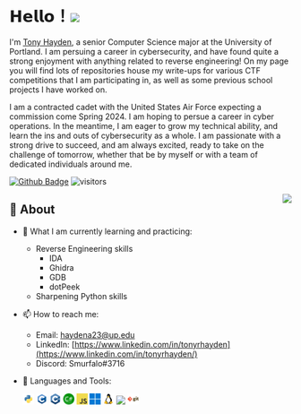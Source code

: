 # 𝗛𝗲𝗹𝗹𝗼！<img src="https://user-images.githubusercontent.com/5679180/79618120-0daffb80-80be-11ea-819e-d2b0fa904d07.gif" width="27px"> 

I'm [Tony Hayden](https://github.com/haydena23), a senior Computer Science major at the University of Portland. I am persuing a career in cybersecurity, and have found quite a strong enjoyment with anything related to reverse engineering! On my page you will find lots of repositories house my write-ups for various CTF competitions that I am participating in, as well as some previous school projects I have worked on.

I am a contracted cadet with the United States Air Force expecting a commission come Spring 2024. I am hoping to persue a career in cyber operations. In the meantime, I am eager to grow my technical ability, and learn the ins and outs of cybersecurity as a whole. I am passionate with a strong drive to succeed, and am always excited, ready to take on the challenge of tomorrow, whether that be by myself or with a team of dedicated individuals around me.

[![Github Badge](https://img.shields.io/badge/-Github-232323?style=flat-square&logo=Github&logoColor=white&link=https://github.com/haydena23)](https://github.com/haydena23)
![visitors](https://visitor-badge.laobi.icu/badge?page_id=haydena23)

<img align="right" src="https://github-readme-stats.vercel.app/api?username=haydena23&show_icons=true&hide_border=true">

## 🧐 About

- 📖 What I am currently learning and practicing:
    * Reverse Engineering skills
      * IDA
      * Ghidra
      * GDB
      * dotPeek   
    * Sharpening Python skills
- 📫 How to reach me: 
    * Email: haydena23@up.edu
    * LinkedIn: [https://www.linkedin.com/in/tonyrhayden](https://www.linkedin.com/in/tonyrhayden/)
    * Discord: Smurfalo#3716
- 🌱 Languages and Tools: 

    <div>
        <code><img height="20" src="https://raw.githubusercontent.com/github/explore/80688e429a7d4ef2fca1e82350fe8e3517d3494d/topics/python/python.png"></code>
        <code><img height="20" src="https://raw.githubusercontent.com/github/explore/80688e429a7d4ef2fca1e82350fe8e3517d3494d/topics/c/c.png"></code>
        <code><img height="20" src="https://raw.githubusercontent.com/github/explore/80688e429a7d4ef2fca1e82350fe8e3517d3494d/topics/cpp/cpp.png"></code>
        <code><img height="20" src="https://raw.githubusercontent.com/github/explore/80688e429a7d4ef2fca1e82350fe8e3517d3494d/topics/csharp/csharp.png"></code>
        <code><img height="20" src="https://raw.githubusercontent.com/github/explore/80688e429a7d4ef2fca1e82350fe8e3517d3494d/topics/javascript/javascript.png"></code>
        <code><img height="20" src="https://raw.githubusercontent.com/github/explore/80688e429a7d4ef2fca1e82350fe8e3517d3494d/topics/windows/windows.png"></code>
        <code><img height="20" src="https://raw.githubusercontent.com/github/explore/80688e429a7d4ef2fca1e82350fe8e3517d3494d/topics/linux/linux.png"></code>
        <code><img height="20" src="https://cdn.svgporn.com/logos/visual-studio-code.svg"></code>
        <code><img height="20" src="https://raw.githubusercontent.com/github/explore/80688e429a7d4ef2fca1e82350fe8e3517d3494d/topics/git/git.png"></code>
    </div>
